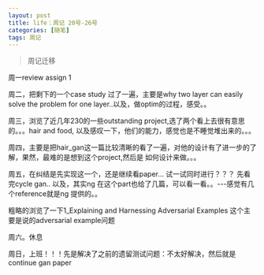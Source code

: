 ```yaml
---
layout: post
title: life：周记 20号-26号
categories: [随笔]
tags: 周记
---
```


> 周记迁移

周一review assign 1

周二，把剩下的一个case study 过了一遍，主要是why two layer can easily solve the problem for one layer..以及，做optim的过程，感受。。

周三，浏览了近几年230的一些outstanding project,选了两个看上去很有意思的。。。hair and food, 以及感叹一下，他们的能力，感觉也是不睡觉堆出来的。。。

周四，主要是把hair_gan这一篇比较清晰的看了一遍，对他的设计有了进一步的了解，果然，最难的是想到这个project,然后是 如何设计来做。。。

周五，在纠结是先实现这一个，还是继续看paper... 试一试同时进行？？？ 先看完cycle gan.. 以及，其实ng 在这个part也给了几篇，可以看一看。。---感觉有几个reference就是ng 提供的。。

粗略的浏览了一下1_Explaining and Harnessing Adversarial Examples 这个主要是说的adversarial example问题

周六。休息

周日，上班！！！先是解决了之前的遗留测试问题：不太好解决，然后就是continue gan paper

